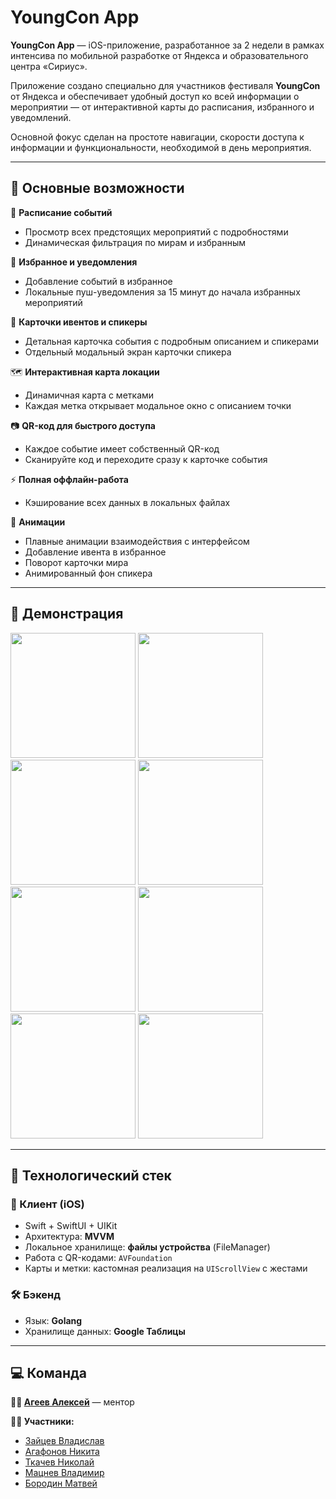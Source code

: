 # YoungCon App

**YoungCon App** — iOS-приложение, разработанное за 2 недели в рамках интенсива по мобильной разработке от Яндекса и образовательного центра «Сириус».

Приложение создано специально для участников фестиваля **YoungCon** от Яндекса и обеспечивает удобный доступ ко всей информации о мероприятии — от интерактивной карты до расписания, избранного и уведомлений. 

Основной фокус сделан на простоте навигации, скорости доступа к информации и функциональности, необходимой в день мероприятия.

---

## 📱 Основные возможности

📍 **Расписание событий**  
- Просмотр всех предстоящих мероприятий с подробностями  
- Динамическая фильтрация по мирам и избранным

🤍 **Избранное и уведомления**   
- Добавление событий в избранное  
- Локальные пуш-уведомления за 15 минут до начала избранных мероприятий  

🎤 **Карточки ивентов и спикеры**  
- Детальная карточка события с подробным описанием и спикерами
- Отдельный модальный экран карточки спикера  

🗺️ **Интерактивная карта локации**  
- Динамичная карта с метками  
- Каждая метка открывает модальное окно с описанием точки  

📷 **QR-код для быстрого доступа**  
- Каждое событие имеет собственный QR-код  
- Сканируйте код и переходите сразу к карточке события  

⚡ **Полная оффлайн-работа**  
- Кэширование всех данных в локальных файлах

🎨 **Анимации**
- Плавные анимации взаимодействия с интерфейсом  
- Добавление ивента в избранное  
- Поворот карточки мира  
- Анимированный фон спикера

---

## 🎥 Демонстрация

<p float="left">
  <img src="https://i.imgur.com/SEZPNwz.png" width="200"/>
  <img src="https://i.imgur.com/f3PSzYy.png" width="200"/>
  <img src="https://i.imgur.com/sWgx2nH.png" width="200"/>
  <img src="https://i.imgur.com/NPyw2lm.png" width="200"/>
  <img src="https://i.imgur.com/EZsrgSw.png" width="200"/>
  <img src="https://i.imgur.com/iwDWRaf.png" width="200"/>
  <img src="https://i.imgur.com/o3JuUKn.png" width="200"/>
  <img src="https://i.imgur.com/s4cSL6l.png" width="200"/>
</p>

---

## 🧱 Технологический стек

### 🧩 Клиент (iOS)

- Swift + SwiftUI + UIKit
- Архитектура: **MVVM**
- Локальное хранилище: **файлы устройства** (FileManager)
- Работа с QR-кодами: `AVFoundation`
- Карты и метки: кастомная реализация на `UIScrollView` с жестами

### 🛠 Бэкенд

- Язык: **Golang**
- Хранилище данных: **Google Таблицы**

---

## 💻 Команда

**👨‍🏫 [Агеев Алексей](https://github.com/alageev)** — ментор  

**👨‍💻 Участники:**
- [Зайцев Владислав](https://github.com/kituNew)
- [Агафонов Никита](https://github.com/agnick)
- [Ткачев Николай](https://github.com/NLarinov)
- [Мацнев Владимир](https://github.com/SolarHaddock46)
- [Бородин Матвей](https://github.com/matveylogee)
